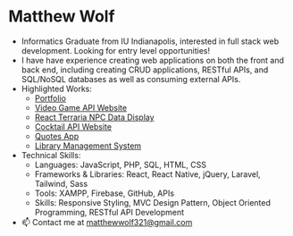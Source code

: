 # Matthew Wolf 
- Informatics Graduate from IU Indianapolis, interested in full stack web development. Looking for entry level opportunities!
- I have have experience creating web applications on both the front and back end, including creating CRUD applications, RESTful APIs, and SQL/NoSQL databases as well as consuming external APIs.
- Highlighted Works:
  - [Portfolio](https://wolfmatt233.github.io/Portfolio/)
  - [Video Game API Website](https://github.com/wolfmatt233/GameAPI)
  - [React Terraria NPC Data Display](https://github.com/wolfmatt233/Terraria-React-App)
  - [Cocktail API Website](https://github.com/wolfmatt233/CocktailAPIWebsite)
  - [Quotes App](https://github.com/wolfmatt233/QuoteApp)
  - [Library Management System](https://github.com/wolfmatt233/LibraryManagement)
- Technical Skills: 
  - Languages: JavaScript, PHP, SQL, HTML, CSS
  - Frameworks & Libraries: React, React Native, jQuery, Laravel, Tailwind, Sass
  - Tools: XAMPP, Firebase, GitHub, APIs
  - Skills: Responsive Styling, MVC Design Pattern, Object Oriented Programming, RESTful API Development
- 📫 Contact me at matthewwolf321@gmail.com

<!---
wolfmatt233/wolfmatt233 is a ✨ special ✨ repository because its `README.md` (this file) appears on your GitHub profile.
You can click the Preview link to take a look at your changes.
--->
